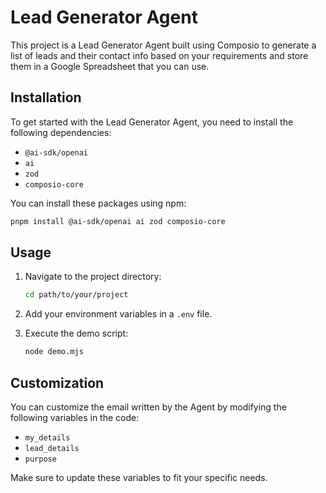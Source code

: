 # Lead Generator Agent

This project is a Lead Generator Agent built using Composio to generate a list of leads and their contact info based on your requirements and store them in a Google Spreadsheet that you can use.

## Installation

To get started with the Lead Generator Agent, you need to install the following dependencies:

- `@ai-sdk/openai`
- `ai`
- `zod`
- `composio-core`

You can install these packages using npm:

```bash
pnpm install @ai-sdk/openai ai zod composio-core
```

## Usage

1. Navigate to the project directory:

   ```bash
   cd path/to/your/project
   ```

2. Add your environment variables in a `.env` file.

3. Execute the demo script:

   ```bash
   node demo.mjs
   ```

## Customization

You can customize the email written by the Agent by modifying the following variables in the code:

- `my_details`
- `lead_details`
- `purpose`

Make sure to update these variables to fit your specific needs.